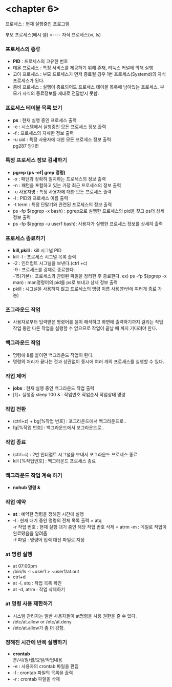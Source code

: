 <chapter 6>  
============  
  
프로세스 : 현재 실행중인  프로그램  
  
부모 프로세스(배시 셸) <---- 자식 프로세스(vi, ls)  

### 프로세스의 종류 ###  
* **PID** : 프로세스의 고유한 번호  
* 데몬 프로세스 : 특정 서비스를 제공하기 위해 존재, 리눅스 커널에 의해 실행  
* 고아 프로세스 : 부모 프로세스가 먼저 종료될 경우 1번 프로세스(Systemd)의 자식 프로세스가 된다.  
* 좀비 프로세스 : 실행이 종료되어도 프로세스 테이블 목록에 남아있는 프로세스. 부모가 자식의 종료정보를 제대로 전달받지 못함.  
  
### 프로세스 테이블 목록 보기 ###  
* **ps** : 현재 실행 중인 프로세스 출력  
* -e : 시스템에서 실행중인 모든 프로세스 정보 출력  
* -f : 프로세스의 자세한 정보 출력  
* -u uid : 특정 사용자에 대한 모든 프로세스 정보 출력  
  pg287 암기!!  
  
### 특정 프로세스 정보 검새하기 ###  
* **pgrep (ps -ef| grep 명령)**  
* -x : 패턴과 정확히 일치하는 프로세스의 정보 출력  
* -n : 패턴을 포함하고 있는 가장 최근 프로세스의 정보 출력  
* -u 사용자명 : 특정 사용자에 대한 모든 프로세스 출력  
* -l : PID와 프로세스 이름 출력  
* -t term : 특정 단말기와 관련된 프로세스의 정보 출력  
* ps -fp $(pgrep -x bash) : pgrep으로 실행한 프로세스의 pid을 찾고 ps더 상세 정보 출력  
* ps -fp $(pgrep -u user1 bash): 사용자가 실행한 프로세스 정보를 상세히 출력  

### 프로세스 종료하기 ###  
* **kill,pkill** : kill 시그널 PID  
* kill -l : 프로세스 시그널 목록 출력  
* -2 : 인터럽트 시그널을 보낸다.(ctrl +c)  
  -9 : 프로세스를 강제로 종료한다.  
  -15(기본) : 프로세스와 관련된 파일을 정리한 후 종료한다. 
  ex) ps -fp $(pgrep -x man) : man명령어의 pid를 ps로 보내고 상세 정보 출력  
* pkill : 시그널을 사용하지 않고 프로세스의 명령 이름 사용(한번에 여러개 종료 가능)  
  
### 포그라운드 작업 ###  
* 사용자로부터 입력받은 명령어를 셸이 해석하고 화면에 출력하기까지 걸리는 작업  
  작업 동안 다른 작업을 실행할 수 없으므로 작업이 끝날 때 까지 기다려야 한다.
  
### 백그라운드 작업 ###  
* 명령에 &를 붙이면 백그라운드 작업이 된다.  
* 명령의 처리가 끝나는 것과 상관없이 동시에 여러 개의 프로세스를 실행할 수 있다.  
  
### 작업 제어 ###  
* **jobs** : 현재 실행 중인 백그라운드 작업 출력  
* [1]+ 실행중   sleep 100 & : 작업번호 작업순서 작업상태 명령  
  
### 작업 전환 ###  
* (ctrl+z) + bg[%작업 번호] : 포그라운드에서 백그라운드로..  
* fg[%작업 번호] : 백그라운드에서 포그라운드로..  
  
### 작업 종료 ###  
* (ctrl+c) : 2번 인터럽트 시그널을 보내서 포그라운드 프로세스 종료
* kill [%작업번호] : 백그라운드 프로세스 종료  
  
### 백그라운드 작업 계속 하기 ###  
* **nohub 명령 &**
  
### 작업 예약 ###  
* **at** : 예약한 명령을 정해진 시간에 실행  
* -l  : 현재 대기 중인 명령의 전체 목록 출력 = atq  
  -r  작업 번호 : 현재 실행 대기 중인 해당 작업 번호 삭제 = atrm
  -m  : 메일로 작업이 완료됐음을 알려줌  
  -f  파일 : 명령어 입력 대신 파일로 지정  

### at 명령 실행 ###  
* at 07:00pm  
* /bin/ls -l ~user1 > ~user1/at.out  
* ctrl+d
* at -l, atq : 작업 목록 확인  
* at -d, atrm : 작업 삭제하기  
  
### at 명령 사용 제한하기 ###  
* 시스템 관리자는 일반 사용자들이 at명령을 사용 권한을 줄 수 있다.  
* /etc/at.allow or /etc/at.deny  
* /etc/at.allow가 좀 더 강함.  
  
### 정해진 시간에 반복 실행하기 ###  
* **crontab**  
분/시/일/월/요일/작업내용  
* -e : 사용자의 crontab 파일을 편집  
* -l : crontab 파일의 목록을 출력  
* -r : crontab 파일을 삭제
